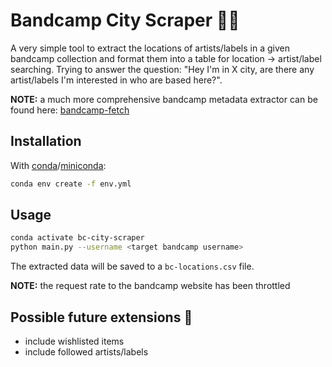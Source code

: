 # Bandcamp City Scraper 🎵🌇

A very simple tool to extract the locations of artists/labels in a given bandcamp collection and format them into a table for location -> artist/label searching. Trying to answer the question: "Hey I'm in X city, are there any artist/labels I'm interested in who are based here?".

**NOTE:** a much more comprehensive bandcamp metadata extractor can be found here: [bandcamp-fetch](https://github.com/patrickkfkan/bandcamp-fetch)

## Installation

With [conda](https://conda.io/projects/conda/en/latest/user-guide/install/index.html)/[miniconda](https://docs.conda.io/en/latest/miniconda.html):

```bash
conda env create -f env.yml
```

## Usage

```bash
conda activate bc-city-scraper
python main.py --username <target bandcamp username>
```

The extracted data will be saved to a `bc-locations.csv` file.

**NOTE:** the request rate to the bandcamp website has been throttled

## Possible future extensions 🔮

- include wishlisted items
- include followed artists/labels
